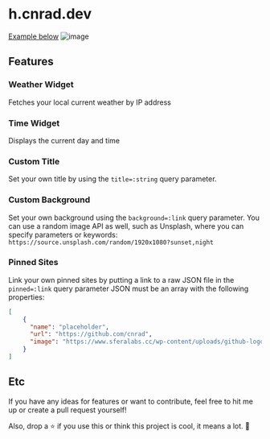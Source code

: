 # h.cnrad.dev

[Example below](https://h.cnrad.dev/?title=Cool%20New%20Tab&pinned=https://raw.githubusercontent.com/cnrad/h.cnrad.dev/master/src/bookmarks.json&background=https://images.unsplash.com/photo-1418513110185-f0ec221e47b4?ixid=MnwxMjA3fDB8MHxwaG90by1wYWdlfHx8fGVufDB8fHx8&ixlib=rb-1.2.1&auto=format&fit=crop&w=1953&q=80)
![image](https://user-images.githubusercontent.com/83192247/133363590-ad8f619c-f3a1-4b53-bf46-eed7be94a6d1.png)

## Features

### Weather Widget
Fetches your local current weather by IP address

### Time Widget
Displays the current day and time

### Custom Title
Set your own title by using the `title=:string` query parameter. 

### Custom Background
Set your own background using the `background=:link` query parameter. You can use a random image API as well, such as Unsplash, where you can specify parameters or keywords: `https://source.unsplash.com/random/1920x1080?sunset,night`

### Pinned Sites
Link your own pinned sites by putting a link to a raw JSON file in the `pinned=:link` query parameter
JSON must be an array with the following properties:
```json
[
    {
      "name": "placeholder",
      "url": "https://github.com/cnrad",
      "image": "https://www.sferalabs.cc/wp-content/uploads/github-logo-white.png"
    }
]
```

## Etc
If you have any ideas for features or want to contribute, feel free to hit me up or create a pull request yourself!

Also, drop a ⭐ if you use this or think this project is cool, it means a lot. 🙂


